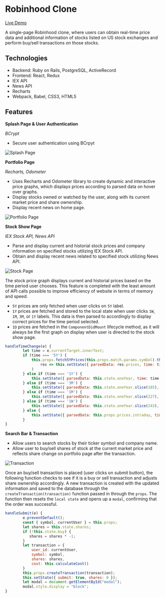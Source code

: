# Robinhood Clone

[Live Demo](https://rh-robinhood-clone.herokuapp.com/)

A single-page Robinhood clone, where users can obtain real-time price data and additional information of stocks listed on US stock exchanges and perform buy/sell transactions on those stocks.

## Technologies

* Backend: Ruby on Rails, PostgreSQL, ActiveRecord
* Frontend: React, Redux
* IEX API
* News API
* Recharts
* Webpack, Babel, CSS3, HTML5

## Features

**Splash Page & User Authentication**

*BCrypt*

* Secure user authentication using BCrpyt

![Splash Page](/public/splash-page.gif)

**Portfolio Page**

*Recharts, Odometer*

* Uses Recharts and Odometer library to create dynamic and interactive price graphs, which displays prices according to parsed data on hover over graphs.
* Display stocks owned or watched by the user, along with its current market price and share ownership.
* Display recent news on home page.

![Portfolio Page](/public/portfolio-page.gif)


**Stock Show Page**

*IEX Stock API, News API*

* Parse and display current and historial stock prices and company information on specified stocks utilizing IEX Stock API. 
* Obtain and display recent news related to specified stock utilizing News API.

![Stock Page](/public/stock-page.gif)


The stock price graph displays current and historial prices based on the time period user chooses. This feature is completed with the least amount of API calls possible to improve efficiency of website in terms of memory and speed. 

* `5Y` prices are only fetched when user clicks on `5Y` label.
* `1Y` prices are fetched and stored to the local state when user clicks `1W`, `1M`, `3M`, or `1Y` labels. This data is then parsed to accordingly to display correct prices for the time period selected.
* `1D` prices are fetched in the `ComponentDidMount` lifecycle method, as it will always be the first graph on display when user is directed to the stock show page.

```javascript
handleTimeChange(e) {
        let time = e.currentTarget.innerText;
        if (time === '5Y') {
            this.props.fetch5YPrices(this.props.match.params.symbol).then(
                res => this.setState({ parsedData: res.prices, time: time })
            )
        } else if (time === '1Y') {
            this.setState({ parsedData: this.state.oneYear, time: time });
        } else if (time === '3M') {
            this.setState({ parsedData: this.state.oneYear.slice(185), time: time });
        } else if (time === '1M') {
            this.setState({ parsedData: this.state.oneYear.slice(227), time: time });
        } else if (time === '1W') {
            this.setState({ parsedData: this.state.oneYear.slice(243), time: time });
        } else {
            this.setState({ parsedData: this.props.prices.intraday, time: time });
        }
}
```

**Search Bar & Transaction**

* Allow users to search stocks by their ticker symbol and company name.
* Allow user to buy/sell shares of stock at the current market price and reflects share change on portfolio page after the transaction.

![Transaction](/public/transaction.gif)


Once an buy/sell transaction is placed (user clicks on submit button), the following function checks to see if it is a buy or sell transaction and adjusts share ownership accordingly. A new transaction is created with the updated information and saved to the database through the `createTransaction(transaction)` function passed in through the `props`. The function then resets the `local state` and opens up a `modal`, confirming that the order was successful.

```javascript
handleSubmit(e) {
        e.preventDefault();
        const { symbol, currentUser } = this.props;
        let shares = this.state.shares;
        if (!this.state.buy) {
           shares = shares * -1;
        } 
        let transaction = {
            user_id: currentUser,
            symbol: symbol, 
            shares: shares,
            cost: this.calculateCost()
        }
        this.props.createTransaction(transaction);
        this.setState({ submit: true, shares: 0 });
        let modal = document.getElementById("modal");
        modal.style.display = "block";
}
```
